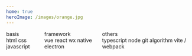 ```yaml
---
home: true
heroImage: /images/orange.jpg
---
```


<section class="quick-link">
<el-card class="basis" shadow="hover">
  <div slot="header">
    <span>basis</span>
  </div>
   <el-link href="/blog/basis/html/" type="info" :underline="false">html</el-link>
   <el-link href="/blog/basis/css/" type="info" :underline="false">css</el-link>
   <el-link href="/blog/basis/js" type="info" :underline="false">javascript</el-link>
</el-card>

<el-card class="frame" shadow="hover">
  <div slot="header">
    <span>framework</span>
  </div>
  <el-link href="/blog/framework/vue/" type="info" :underline="false">vue</el-link>
   <el-link href="/blog/framework/react/" type="info" :underline="false">react</el-link>
   <el-link href="/blog/framework/native-wx/" type="info" :underline="false">wx native</el-link>
   <el-link href="/blog/framework/electron/" type="info" :underline="false">electron</el-link>
</el-card>

<el-card class="others" shadow="hover">
  <div slot="header">
    <span>others</span>
  </div>
    <el-link href="/blog/others/ts/" type="info" :underline="false">typescript</el-link>
   <el-link href="/blog/others/node/" type="info" :underline="false">node</el-link>
   <el-link href="/blog/others/git/" type="info" :underline="false">git</el-link>
   <el-link href="/blog/others/algorithm/" type="info" :underline="false">algorithm</el-link>
   <el-link href="/blog/others/webpack/" type="info" :underline="false">vite / webpack</el-link>

   <!-- <el-link href="/blog/others/axios/" type="info" :underline="false">axios</el-link> -->
</el-card>
</section>

<style>
.quick-link {
  display:flex;
  justify-content: space-between;
}

.el-card {
  width:30%
}

.el-card__header {
  padding:8px 0;
  text-align:center
}

.el-card__header span {
  font-size:24px;
  font-weight:500;
  background: linear-gradient(to right, #69bb8b, #e9e9eb); 
  -webkit-background-clip: text;
  -webkit-text-fill-color: transparent;
}

.el-card__body .el-link{
  margin-bottom:14px;
  text-align:center;
}

.basis .el-link {
display:block;
width:100%
}

.frame .el-card__body,.others .el-card__body {
  display:flex;
  flex-wrap: wrap;
}

.frame .el-card__body .el-link,
.others .el-card__body .el-link{
  width:50%;
}

.el-link--inner {
 font-size:18px
}

</style>
